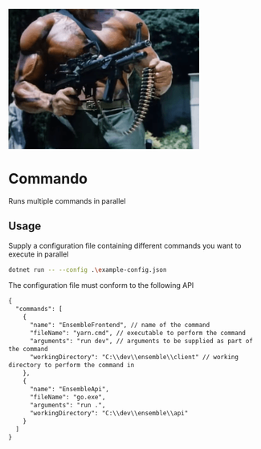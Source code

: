 ![commando](./docs/commando.gif)

# Commando

Runs multiple commands in parallel

## Usage

Supply a configuration file containing different commands you want to execute in parallel

```bash
dotnet run -- --config .\example-config.json
```

The configuration file must conform to the following API

```jsonc
{
  "commands": [
    {
      "name": "EnsembleFrontend", // name of the command
      "fileName": "yarn.cmd", // executable to perform the command
      "arguments": "run dev", // arguments to be supplied as part of the command
      "workingDirectory": "C:\\dev\\ensemble\\client" // working directory to perform the command in
    },
    {
      "name": "EnsembleApi",
      "fileName": "go.exe",
      "arguments": "run .",
      "workingDirectory": "C:\\dev\\ensemble\\api"
    }
  ]
}
```
